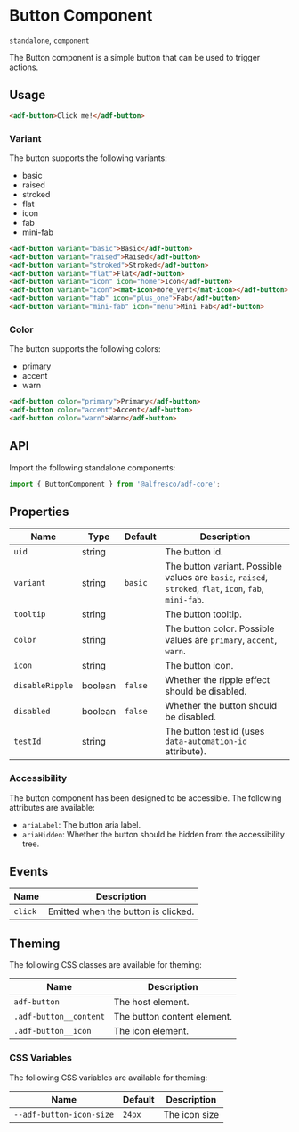 # Button Component

`standalone`, `component`

The Button component is a simple button that can be used to trigger actions.

## Usage

```html
<adf-button>Click me!</adf-button>
```

### Variant

The button supports the following variants:

- basic
- raised
- stroked
- flat
- icon
- fab
- mini-fab

```html
<adf-button variant="basic">Basic</adf-button>
<adf-button variant="raised">Raised</adf-button>
<adf-button variant="stroked">Stroked</adf-button>
<adf-button variant="flat">Flat</adf-button>
<adf-button variant="icon" icon="home">Icon</adf-button>
<adf-button variant="icon"><mat-icon>more_vert</mat-icon></adf-button>
<adf-button variant="fab" icon="plus_one">Fab</adf-button>
<adf-button variant="mini-fab" icon="menu">Mini Fab</adf-button>
```

### Color

The button supports the following colors:

- primary
- accent
- warn

```html
<adf-button color="primary">Primary</adf-button>
<adf-button color="accent">Accent</adf-button>
<adf-button color="warn">Warn</adf-button>
```

## API

Import the following standalone components:

```typescript
import { ButtonComponent } from '@alfresco/adf-core';
```

## Properties

| Name            | Type    | Default | Description                                                                                              |
|-----------------|---------|---------|----------------------------------------------------------------------------------------------------------|
| `uid`           | string  |         | The button id.                                                                                           |
| `variant`       | string  | `basic` | The button variant. Possible values are `basic`, `raised`, `stroked`, `flat`, `icon`, `fab`, `mini-fab`. |
| `tooltip`       | string  |         | The button tooltip.                                                                                      |
| `color`         | string  |         | The button color. Possible values are `primary`, `accent`, `warn`.                                       |
| `icon`          | string  |         | The button icon.                                                                                         |
| `disableRipple` | boolean | `false` | Whether the ripple effect should be disabled.                                                            |
| `disabled`      | boolean | `false` | Whether the button should be disabled.                                                                   |
| `testId`        | string  |         | The button test id (uses `data-automation-id` attribute).                                                |

### Accessibility

The button component has been designed to be accessible. The following attributes are available:

- `ariaLabel`: The button aria label.
- `ariaHidden`: Whether the button should be hidden from the accessibility tree.

## Events

| Name    | Description                         |
|---------|-------------------------------------|
| `click` | Emitted when the button is clicked. |


## Theming

The following CSS classes are available for theming:

| Name                   | Description                 |
|------------------------|-----------------------------|
| `adf-button`           | The host element.           |
| `.adf-button__content` | The button content element. |
| `.adf-button__icon`    | The icon element.           |

### CSS Variables

The following CSS variables are available for theming:

| Name                     | Default | Description   |
|--------------------------|---------|---------------|
| `--adf-button-icon-size` | `24px`  | The icon size |
